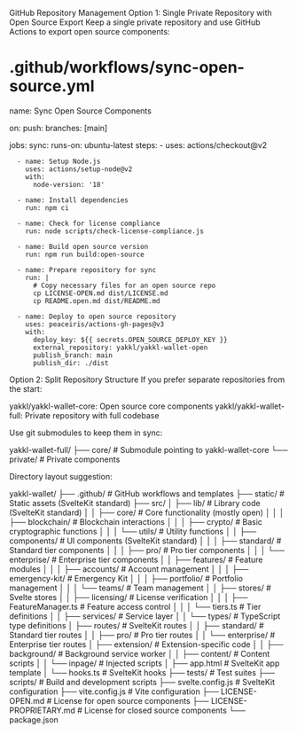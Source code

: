 GitHub Repository Management
Option 1: Single Private Repository with Open Source Export
Keep a single private repository and use GitHub Actions to export open source components:

# .github/workflows/sync-open-source.yml

name: Sync Open Source Components

on:
push:
branches: [main]

jobs:
sync:
runs-on: ubuntu-latest
steps: - uses: actions/checkout@v2

      - name: Setup Node.js
        uses: actions/setup-node@v2
        with:
          node-version: '18'

      - name: Install dependencies
        run: npm ci

      - name: Check for license compliance
        run: node scripts/check-license-compliance.js

      - name: Build open source version
        run: npm run build:open-source

      - name: Prepare repository for sync
        run: |
          # Copy necessary files for an open source repo
          cp LICENSE-OPEN.md dist/LICENSE.md
          cp README.open.md dist/README.md

      - name: Deploy to open source repository
        uses: peaceiris/actions-gh-pages@v3
        with:
          deploy_key: ${{ secrets.OPEN_SOURCE_DEPLOY_KEY }}
          external_repository: yakkl/yakkl-wallet-open
          publish_branch: main
          publish_dir: ./dist

Option 2: Split Repository Structure
If you prefer separate repositories from the start:

yakkl/yakkl-wallet-core: Open source core components
yakkl/yakkl-wallet-full: Private repository with full codebase

Use git submodules to keep them in sync:

yakkl-wallet-full/
├── core/ # Submodule pointing to yakkl-wallet-core
└── private/ # Private components

Directory layout suggestion:

yakkl-wallet/
├── .github/ # GitHub workflows and templates
├── static/ # Static assets (SvelteKit standard)
├── src/
│ ├── lib/ # Library code (SvelteKit standard)
│ │ ├── core/ # Core functionality (mostly open)
│ │ │ ├── blockchain/ # Blockchain interactions
│ │ │ ├── crypto/ # Basic cryptographic functions
│ │ │ └── utils/ # Utility functions
│ │ ├── components/ # UI components (SvelteKit standard)
│ │ │ ├── standard/ # Standard tier components
│ │ │ ├── pro/ # Pro tier components
│ │ │ └── enterprise/ # Enterprise tier components
│ │ ├── features/ # Feature modules
│ │ │ ├── accounts/ # Account management
│ │ │ ├── emergency-kit/ # Emergency Kit
│ │ │ ├── portfolio/ # Portfolio management
│ │ │ └── teams/ # Team management
│ │ ├── stores/ # Svelte stores
│ │ ├── licensing/ # License verification
│ │ │ ├── FeatureManager.ts # Feature access control
│ │ │ └── tiers.ts # Tier definitions
│ │ ├── services/ # Service layer
│ │ └── types/ # TypeScript type definitions
│ ├── routes/ # SvelteKit routes
│ │ ├── standard/ # Standard tier routes
│ │ ├── pro/ # Pro tier routes
│ │ └── enterprise/ # Enterprise tier routes
│ ├── extension/ # Extension-specific code
│ │ ├── background/ # Background service worker
│ │ ├── content/ # Content scripts
│ │ └── inpage/ # Injected scripts
│ ├── app.html # SvelteKit app template
│ └── hooks.ts # SvelteKit hooks
├── tests/ # Test suites
├── scripts/ # Build and development scripts
├── svelte.config.js # SvelteKit configuration
├── vite.config.js # Vite configuration
├── LICENSE-OPEN.md # License for open source components
├── LICENSE-PROPRIETARY.md # License for closed source components
└── package.json
